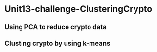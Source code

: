 # Unit13-challenge-ClusteringCrypto
## Using PCA to reduce crypto data
## Clusting crypto by using k-means
